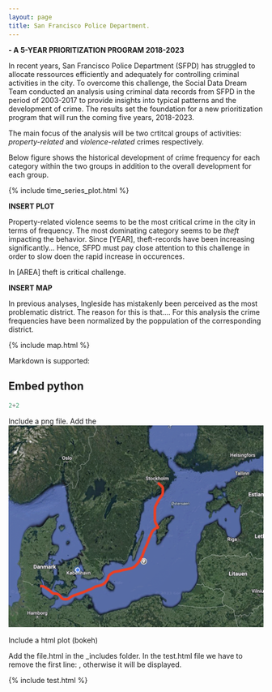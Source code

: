 ```yaml
---
layout: page
title: San Francisco Police Department.
---
```


**- A 5-YEAR PRIORITIZATION PROGRAM 2018-2023**

In recent years, San Francisco Police Department (SFPD) has struggled to allocate ressources efficiently and adequately for controlling criminal activities in the city. 
To overcome this challenge, the Social Data Dream Team conducted an analysis using criminal data records from SFPD in the period of 2003-2017 to provide insights into typical patterns and the development of crime. 
The results set the foundation for a new prioritization program that will run the coming five years, 2018-2023.

The main focus of the analysis will be two crtitcal groups of activities: *property-related* and *violence-related* crimes respectively.

Below figure shows the historical development of crime frequency for each category within the two groups in addition to the overall development for each group. 

{% include time_series_plot.html %}

**INSERT PLOT**

Property-related violence seems to be the most critical crime in the city in terms of frequency. The most dominating category seems to be *theft* impacting the behavior. 
Since [YEAR], theft-records have been increasing significantly... Hence, SFPD must pay close attention to this challenge in order to slow doen the rapid increase in occurences. 

In [AREA] theft is critical challenge.

**INSERT MAP**

In previous analyses, Ingleside has mistakenly been perceived as the most problematic district. The reason for this is that.... 
For this analysis the crime frequencies have been normalized by the poppulation of the corresponding district. 


{% include map.html %}


Markdown is supported:
## Embed python

```python
2+2
```


Include a png file.
Add the 
![image description](/images/screen1.png)


Include a html plot (bokeh)

Add the file.html in the _includes folder. In the test.html file we have to remove the first line: <!DOCTYPE html>, otherwise it will be displayed.

{% include test.html %}
